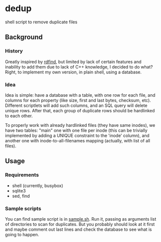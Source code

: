 # dedup
shell script to remove duplicate files

Background
----------

### History

Greatly inspired by [rdfind][], but limited by lack of certain features and
inability to add them due to lack of C++ knowledge, I decided to do what?
Right, to implement my own version, in plain shell, using a database.

[rdfind]: https://rdfind.pauldreik.se/

### Idea

Idea is simple: have a database with a table, with one row for each file, and
columns for each property (like size, first and last bytes, checksum, etc).
Different scriptlets will add such columns, and an SQL query will delete unique
rows. After that, each group of duplicate rows should be hardlinked to each
other.

To properly work with already hardlinked files (they have same inodes), we have
two tables: "main" one with one file per inode (this can be trivially
implemented by adding a UNIQUE constraint to the 'inode' column), and another
one with inode-to-all-filenames mapping (actually, with list of all files).

Usage
-----

### Requirements

* shell (currently, busybox)
* sqlite3
* sed, find

### Sample scripts

You can find sample script is in [sample.sh][]. Run it, passing as arguments
list of directories to scan for duplicates. But you probably should look at it
first and maybe comment out last lines and check the database to see what is
going to happen.

[sample.sh]: sample.sh
